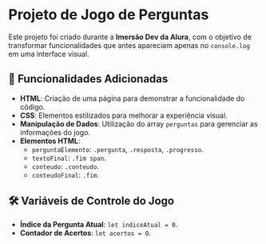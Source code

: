 # Projeto de Jogo de Perguntas

Este projeto foi criado durante a **Imersão Dev da Alura**, com o objetivo de transformar funcionalidades que antes apareciam apenas no `console.log` em uma interface visual. 

## 🚀 Funcionalidades Adicionadas

- **HTML**: Criação de uma página para demonstrar a funcionalidade do código.
- **CSS**: Elementos estilizados para melhorar a experiência visual.
- **Manipulação de Dados**: Utilização do array `perguntas` para gerenciar as informações do jogo.
- **Elementos HTML**:
  - `perguntaElemento`: `.pergunta`, `.resposta`, `.progresso`.
  - `textoFinal`: `.fim span`.
  - `conteudo`: `.conteudo`.
  - `conteudoFinal`: `.fim`.

## 🛠️ Variáveis de Controle do Jogo

- **Índice da Pergunta Atual**: `let indiceAtual = 0`.
- **Contador de Acertos**: `let acertos = 0`.
